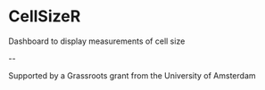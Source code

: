 # CellSizeR
 Dashboard to display measurements of cell size
 
 
 --
 

Supported by a Grassroots grant from the University of Amsterdam
